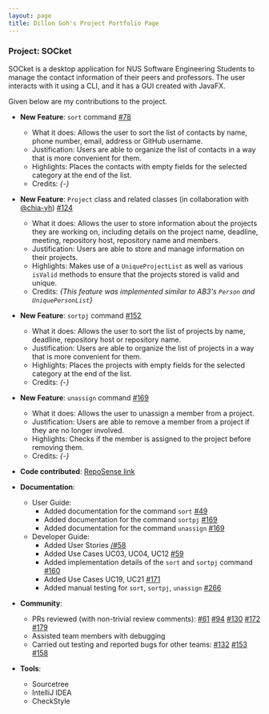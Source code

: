```yaml
---
layout: page
title: Dillon Goh's Project Portfolio Page
---
```


### Project: SOCket

SOCket is a desktop application for NUS Software Engineering Students to manage the contact information of their peers and professors. The user interacts with it using a CLI, and it has a GUI created with JavaFX.

Given below are my contributions to the project.

* **New Feature**: `sort` command [\#78](https://github.com/AY2223S2-CS2103T-T12-4/tp/pull/78)
    * What it does: Allows the user to sort the list of contacts by name, phone number, email, address or GitHub username.
    * Justification: Users are able to organize the list of contacts in a way that is more convenient for them.
    * Highlights: Places the contacts with empty fields for the selected category at the end of the list.
    * Credits: *{-}*

* **New Feature**: `Project` class and related classes (in collaboration with [@chia-yh](https://github.com/chia-yh)) [\#124](https://github.com/AY2223S2-CS2103T-T12-4/tp/pull/124)
    * What it does: Allows the user to store information about the projects they are working on, including details on the project name, deadline, meeting, repository host, repository name and members.
    * Justification: Users are able to store and manage information on their projects.
    * Highlights: Makes use of a `UniqueProjectList` as well as various `isValid` methods to ensure that the projects stored is valid and unique.
    * Credits: *{This feature was implemented similar to AB3's `Person` and `UniquePersonList`}*

* **New Feature**: `sortpj` command [\#152](https://github.com/AY2223S2-CS2103T-T12-4/tp/pull/152)
    * What it does: Allows the user to sort the list of projects by name, deadline, repository host or repository name.
    * Justification: Users are able to organize the list of projects in a way that is more convenient for them.
    * Highlights: Places the projects with empty fields for the selected category at the end of the list.
    * Credits: *{-}*

* **New Feature**: `unassign` command [\#169](https://github.com/AY2223S2-CS2103T-T12-4/tp/pull/169)
    * What it does: Allows the user to unassign a member from a project.
    * Justification: Users are able to remove a member from a project if they are no longer involved.
    * Highlights: Checks if the member is assigned to the project before removing them.
    * Credits: *{-}*

* **Code contributed**: [RepoSense link](https://nus-cs2103-ay2223s2.github.io/tp-dashboard/?search=dillongoh&breakdown=true)


* **Documentation**:
    * User Guide:
        * Added documentation for the command `sort` [\#49](https://github.com/AY2223S2-CS2103T-T12-4/tp/pull/49)
        * Added documentation for the command `sortpj` [\#169](https://github.com/AY2223S2-CS2103T-T12-4/tp/pull/169)
        * Added documentation for the command `unassign` [\#169](https://github.com/AY2223S2-CS2103T-T12-4/tp/pull/169)
    * Developer Guide:
        * Added User Stories [/#58](https://github.com/AY2223S2-CS2103T-T12-4/tp/pull/58)
        * Added Use Cases UC03, UC04, UC12 [\#59](https://github.com/AY2223S2-CS2103T-T12-4/tp/pull/59)
        * Added implementation details of the `sort` and `sortpj` command [\#160](https://github.com/AY2223S2-CS2103T-T12-4/tp/pull/160)
        * Added Use Cases UC19, UC21 [\#171](https://github.com/AY2223S2-CS2103T-T12-4/tp/pull/171)
        * Added manual testing for `sort`, `sortpj`, `unassign` [\#266](https://github.com/AY2223S2-CS2103T-T12-4/tp/pull/266)

* **Community**:
    * PRs reviewed (with non-trivial review comments): [\#61](https://github.com/AY2223S2-CS2103T-T12-4/tp/pull/61) [\#94](https://github.com/AY2223S2-CS2103T-T12-4/tp/pull/94)
  [\#130](https://github.com/AY2223S2-CS2103T-T12-4/tp/pull/130) [\#172](https://github.com/AY2223S2-CS2103T-T13-1/tp/issues/172) [\#179](https://github.com/AY2223S2-CS2103T-T13-1/tp/issues/179)
    * Assisted team members with debugging
    * Carried out testing and reported bugs for other teams: [\#132](https://github.com/AY2223S2-CS2103T-T13-1/tp/issues/132) [\#153](https://github.com/AY2223S2-CS2103T-T13-1/tp/issues/153) [\#158](https://github.com/AY2223S2-CS2103T-T13-1/tp/issues/158)

* **Tools**:
    * Sourcetree
    * IntelliJ IDEA
    * CheckStyle
